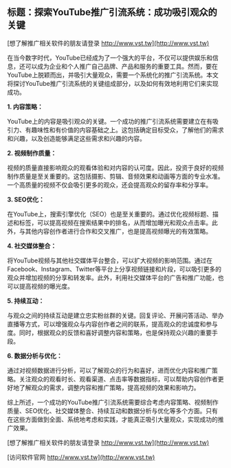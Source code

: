 ## **标题：探索YouTube推广引流系统：成功吸引观众的关键**

[想了解推广相关软件的朋友请登录 http://www.vst.tw](http://www.vst.tw)

在当今数字时代，YouTube已经成为了一个强大的平台，不仅可以提供娱乐和信息，还可以成为企业和个人推广自己品牌、产品和服务的重要工具。然而，要在YouTube上脱颖而出，并吸引大量观众，需要一个系统化的推广引流系统。本文将探讨YouTube推广引流系统的关键组成部分，以及如何有效地利用它们来实现成功。

**1. 内容策略：**

YouTube上的内容是吸引观众的关键。一个成功的推广引流系统需要建立在有吸引力、有趣味性和有价值的内容基础之上。这包括确定目标受众，了解他们的需求和兴趣，以及创造能够满足这些需求和兴趣的内容。

**2. 视频制作质量：**

视频的质量直接影响观众的观看体验和对内容的认可度。因此，投资于良好的视频制作质量是至关重要的。这包括摄影、剪辑、音频效果和动画等方面的专业水准。一个高质量的视频不仅会吸引更多的观众，还会提高观众的留存率和分享率。

**3. SEO优化：**

在YouTube上，搜索引擎优化（SEO）也是至关重要的。通过优化视频标题、描述和标签，可以提高视频在搜索结果中的排名，从而增加曝光和观众点击率。此外，与其他内容创作者进行合作和交叉推广，也是提高视频曝光的有效策略。

**4. 社交媒体整合：**

将YouTube视频与其他社交媒体平台整合，可以扩大视频的影响范围。通过在Facebook、Instagram、Twitter等平台上分享视频链接和片段，可以吸引更多的观众并增加视频的分享和转发率。此外，利用社交媒体平台的广告和推广功能，也可以提高视频的曝光度。

**5. 持续互动：**

与观众之间的持续互动是建立忠实粉丝群的关键。回复评论、开展问答活动、举办直播等方式，可以增强观众与内容创作者之间的联系，提高观众的忠诚度和参与度。同时，根据观众的反馈和喜好调整内容和策略，也是保持观众兴趣的重要手段。

**6. 数据分析与优化：**

通过对视频数据进行分析，可以了解观众的行为和喜好，进而优化内容和推广策略。关注观众的观看时长、观看渠道、点击率等数据指标，可以帮助内容创作者更好地了解观众的需求，调整内容和推广策略，提高视频的效果和影响力。

综上所述，一个成功的YouTube推广引流系统需要综合考虑内容策略、视频制作质量、SEO优化、社交媒体整合、持续互动和数据分析与优化等多个方面。只有在这些方面做到全面、系统地考虑和实践，才能真正吸引大量观众，实现成功的推广效果。

[想了解推广相关软件的朋友请登录 http://www.vst.tw](http://www.vst.tw)


[访问软件官网 http://www.vst.tw](http://www.vst.tw)
